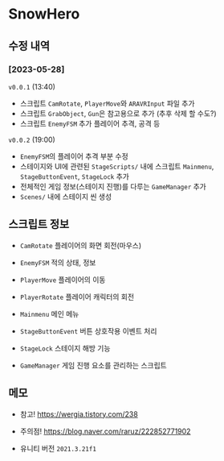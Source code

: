 # SnowHero

## 수정 내역
### [2023-05-28]
`v0.0.1` (13:40)
- 스크립트 `CamRotate`, `PlayerMove`와 `ARAVRInput` 파일 추가 
- 스크립트 `GrabObject`, `Gun`은 참고용으로 추가 (추후 삭제 할 수도?)
- 스크립트 `EnemyFSM` 추가
    플레이어 추격, 공격 등

`v0.0.2` (19:00)
- `EnemyFSM`의 플레이어 추격 부분 수정
- 스테이지와 UI에 관련된 `StageScripts/` 내에 스크립트 `Mainmenu`, `StageButtonEvent`, `StageLock` 추가
- 전체적인 게임 정보(스테이지 진행)를 다루는 `GameManager` 추가
- `Scenes/` 내에 스테이지 씬 생성

## 스크립트 정보
- `CamRotate`
    플레이어의 화면 회전(마우스)

- `EnemyFSM`
    적의 상태, 정보

- `PlayerMove`
    플레이어의 이동

- `PlayerRotate`
    플레이어 캐릭터의 회전

- `Mainmenu`
    메인 메뉴

- `StageButtonEvent`
    버튼 상호작용 이벤트 처리

- `StageLock`
    스테이지 해방 기능

- `GameManager`
    게임 진행 요소를 관리하는 스크립트

## 메모
- 참고!
https://wergia.tistory.com/238

- 주의점!
https://blog.naver.com/raruz/222852771902

- 유니티 버전
`2021.3.21f1`
